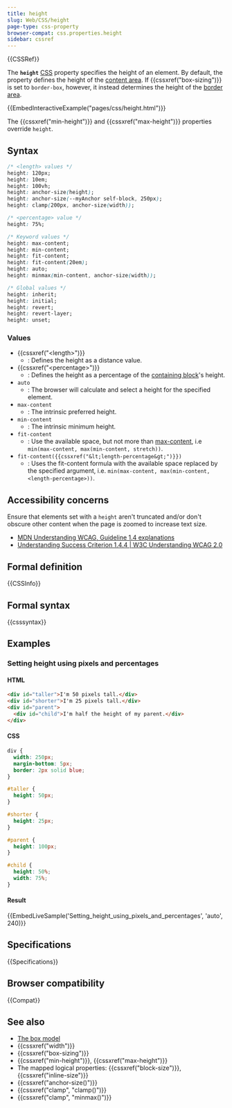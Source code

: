```yaml
---
title: height
slug: Web/CSS/height
page-type: css-property
browser-compat: css.properties.height
sidebar: cssref
---
```


{{CSSRef}}

The **`height`** [CSS](/en-US/docs/Web/CSS) property specifies the height of an element. By default, the property defines the height of the [content area](/en-US/docs/Web/CSS/CSS_box_model/Introduction_to_the_CSS_box_model#content_area). If {{cssxref("box-sizing")}} is set to `border-box`, however, it instead determines the height of the [border area](/en-US/docs/Web/CSS/CSS_box_model/Introduction_to_the_CSS_box_model#border_area).

{{EmbedInteractiveExample("pages/css/height.html")}}

The {{cssxref("min-height")}} and {{cssxref("max-height")}} properties override `height`.

## Syntax

```css
/* <length> values */
height: 120px;
height: 10em;
height: 100vh;
height: anchor-size(height);
height: anchor-size(--myAnchor self-block, 250px);
height: clamp(200px, anchor-size(width));

/* <percentage> value */
height: 75%;

/* Keyword values */
height: max-content;
height: min-content;
height: fit-content;
height: fit-content(20em);
height: auto;
height: minmax(min-content, anchor-size(width));

/* Global values */
height: inherit;
height: initial;
height: revert;
height: revert-layer;
height: unset;
```

### Values

- {{cssxref("&lt;length&gt;")}}
  - : Defines the height as a distance value.
- {{cssxref("&lt;percentage&gt;")}}
  - : Defines the height as a percentage of the [containing block](/en-US/docs/Web/CSS/Containing_block)'s height.
- `auto`
  - : The browser will calculate and select a height for the specified element.
- `max-content`
  - : The intrinsic preferred height.
- `min-content`
  - : The intrinsic minimum height.
- `fit-content`
  - : Use the available space, but not more than [max-content](/en-US/docs/Web/CSS/max-content), i.e `min(max-content, max(min-content, stretch))`.
- `fit-content({{cssxref("&lt;length-percentage&gt;")}})`
  - : Uses the fit-content formula with the available space replaced by the specified argument, i.e. `min(max-content, max(min-content, <length-percentage>))`.

## Accessibility concerns

Ensure that elements set with a `height` aren't truncated and/or don't obscure other content when the page is zoomed to increase text size.

- [MDN Understanding WCAG, Guideline 1.4 explanations](/en-US/docs/Web/Accessibility/Understanding_WCAG/Perceivable#guideline_1.4_make_it_easier_for_users_to_see_and_hear_content_including_separating_foreground_from_background)
- [Understanding Success Criterion 1.4.4 | W3C Understanding WCAG 2.0](https://www.w3.org/TR/UNDERSTANDING-WCAG20/visual-audio-contrast-scale.html)

## Formal definition

{{CSSInfo}}

## Formal syntax

{{csssyntax}}

## Examples

### Setting height using pixels and percentages

#### HTML

```html
<div id="taller">I'm 50 pixels tall.</div>
<div id="shorter">I'm 25 pixels tall.</div>
<div id="parent">
  <div id="child">I'm half the height of my parent.</div>
</div>
```

#### CSS

```css
div {
  width: 250px;
  margin-bottom: 5px;
  border: 2px solid blue;
}

#taller {
  height: 50px;
}

#shorter {
  height: 25px;
}

#parent {
  height: 100px;
}

#child {
  height: 50%;
  width: 75%;
}
```

#### Result

{{EmbedLiveSample('Setting_height_using_pixels_and_percentages', 'auto', 240)}}

## Specifications

{{Specifications}}

## Browser compatibility

{{Compat}}

## See also

- [The box model](/en-US/docs/Web/CSS/CSS_box_model/Introduction_to_the_CSS_box_model)
- {{cssxref("width")}}
- {{cssxref("box-sizing")}}
- {{cssxref("min-height")}}, {{cssxref("max-height")}}
- The mapped logical properties: {{cssxref("block-size")}}, {{cssxref("inline-size")}}
- {{cssxref("anchor-size()")}}
- {{cssxref("clamp", "clamp()")}}
- {{cssxref("clamp", "minmax()")}}

